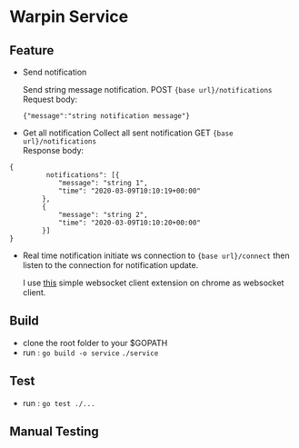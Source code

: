 # Warpin Service
## Feature
- Send notification 

    Send string message notification. 
    POST `{base url}/notifications` <br>
    Request body: 
    ```
    {"message":"string notification message"}
    ```

- Get all notification
    Collect all sent notification
    GET `{base url}/notifications` <br>
    Response body:
``` 
{
         notifications": [{
   			"message": "string 1",
   			"time": "2020-03-09T10:10:19+00:00"
   		},
   		{
   			"message": "string 2",
   			"time": "2020-03-09T10:10:20+00:00"
   		}]
}
```
    
- Real time notification
    initiate ws connection to `{base url}/connect` then listen to the connection for notification update. 

    I use [this](https://chrome.google.com/webstore/detail/simple-websocket-client/pfdhoblngboilpfeibdedpjgfnlcodoo) simple websocket client extension on chrome as websocket client.



## Build
- clone the root folder to your $GOPATH
- run :
`go build -o service`
`./service`

## Test
- run : 
`go test ./...`

## Manual Testing